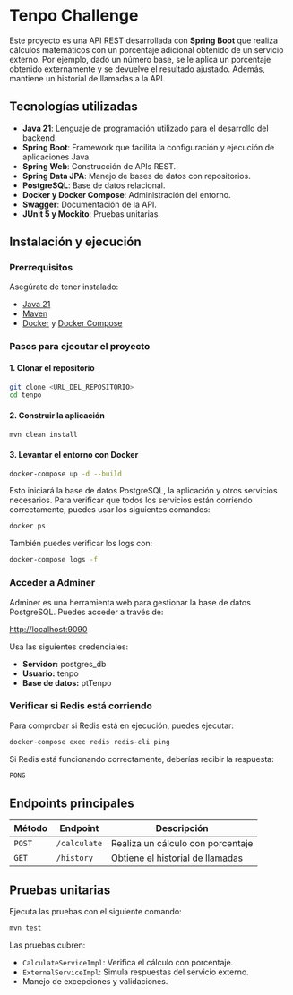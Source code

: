 # Tenpo Challenge

Este proyecto es una API REST desarrollada con **Spring Boot** que realiza cálculos matemáticos con un porcentaje adicional obtenido de un servicio externo. Por ejemplo, dado un número base, se le aplica un porcentaje obtenido externamente y se devuelve el resultado ajustado. Además, mantiene un historial de llamadas a la API.

## Tecnologías utilizadas

- **Java 21**: Lenguaje de programación utilizado para el desarrollo del backend.
- **Spring Boot**: Framework que facilita la configuración y ejecución de aplicaciones Java.
- **Spring Web**: Construcción de APIs REST.
- **Spring Data JPA**: Manejo de bases de datos con repositorios.
- **PostgreSQL**: Base de datos relacional.
- **Docker y Docker Compose**: Administración del entorno.
- **Swagger**: Documentación de la API.
- **JUnit 5 y Mockito**: Pruebas unitarias.

## Instalación y ejecución

### Prerrequisitos

Asegúrate de tener instalado:

- [Java 21](https://www.oracle.com/java/technologies/javase/jdk21-archive-downloads.html)
- [Maven](https://maven.apache.org/download.cgi)
- [Docker](https://www.docker.com/) y [Docker Compose](https://docs.docker.com/compose/)

### Pasos para ejecutar el proyecto

#### 1. Clonar el repositorio

```sh
git clone <URL_DEL_REPOSITORIO>
cd tenpo
```

#### 2. Construir la aplicación

```sh
mvn clean install
```

#### 3. Levantar el entorno con Docker

```sh
docker-compose up -d --build
```

Esto iniciará la base de datos PostgreSQL, la aplicación y otros servicios necesarios. Para verificar que todos los servicios están corriendo correctamente, puedes usar los siguientes comandos:

```sh
docker ps
```

También puedes verificar los logs con:

```sh
docker-compose logs -f
```

### Acceder a Adminer

Adminer es una herramienta web para gestionar la base de datos PostgreSQL. Puedes acceder a través de:

[http://localhost:9090](http://localhost:9090)

Usa las siguientes credenciales:

- **Servidor:** postgres_db
- **Usuario:** tenpo
- **Base de datos:** ptTenpo

### Verificar si Redis está corriendo

Para comprobar si Redis está en ejecución, puedes ejecutar:

```sh
docker-compose exec redis redis-cli ping
```

Si Redis está funcionando correctamente, deberías recibir la respuesta:

```sh
PONG
```

## Endpoints principales

| Método | Endpoint     | Descripción                       |
|--------|------------|---------------------------------|
| `POST` | `/calculate` | Realiza un cálculo con porcentaje |
| `GET`  | `/history`   | Obtiene el historial de llamadas  |

## Pruebas unitarias

Ejecuta las pruebas con el siguiente comando:

```sh
mvn test
```

Las pruebas cubren:

- `CalculateServiceImpl`: Verifica el cálculo con porcentaje.
- `ExternalServiceImpl`: Simula respuestas del servicio externo.
- Manejo de excepciones y validaciones.